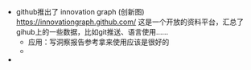 - github推出了 innovation graph (创新图) https://innovationgraph.github.com/ 这是一个开放的资料平台，汇总了gihub上的一些数据，比如git推送、语言使用……
	- 应用：写洞察报告参考拿来使用应该是很好的
	-
-